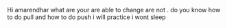 Hi amarendhar what are your are able to change are not  .
do you know how to do pull and how to do push
i will practice 
i wont sleep 
